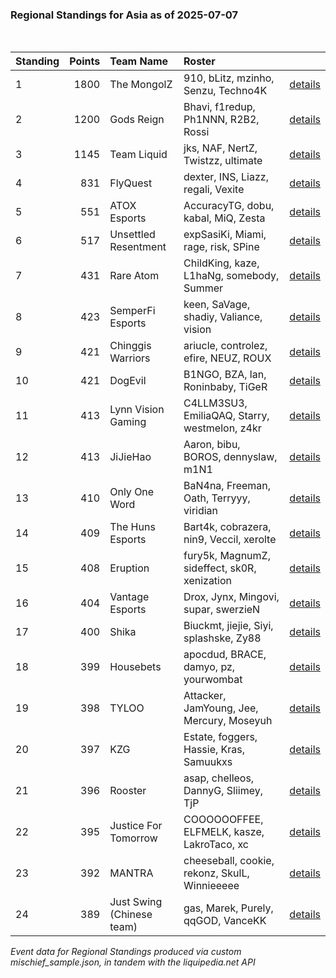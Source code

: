 ### Regional Standings for Asia as of 2025-07-07<br />
<br />

| Standing | Points | Team Name                 | Roster                                        |                                                                                                      |
| :- | -: | :- | :- | :- |
| 1        |   1800 | The MongolZ               | 910, bLitz, mzinho, Senzu, Techno4K           | [details](details/2025_07_07/0007--the_mongolz--910-blitz-mzinho-senzu-techno4k.md)                  |
| 2        |   1200 | Gods Reign                | Bhavi, f1redup, Ph1NNN, R2B2, Rossi           | [details](details/2025_07_07/0016--gods_reign--bhavi-f1redup-ph1nnn-r2b2-rossi.md)                   |
| 3        |   1145 | Team Liquid               | jks, NAF, NertZ, Twistzz, ultimate            | [details](details/2025_07_07/0017--team_liquid--jks-naf-nertz-twistzz-ultimate.md)                   |
| 4        |    831 | FlyQuest                  | dexter, INS, Liazz, regali, Vexite            | [details](details/2025_07_07/0030--flyquest--dexter-ins-liazz-regali-vexite.md)                      |
| 5        |    551 | ATOX Esports              | AccuracyTG, dobu, kabal, MiQ, Zesta           | [details](details/2025_07_07/0059--atox_esports--accuracytg-dobu-kabal-miq-zesta.md)                 |
| 6        |    517 | Unsettled Resentment      | expSasiKi, Miami, rage, risk, SPine           | [details](details/2025_07_07/0069--unsettled_resentment--expsasiki-miami-rage-risk-spine.md)         |
| 7        |    431 | Rare Atom                 | ChildKing, kaze, L1haNg, somebody, Summer     | [details](details/2025_07_07/0075--rare_atom--childking-kaze-l1hang-somebody-summer.md)              |
| 8        |    423 | SemperFi Esports          | keen, SaVage, shadiy, Valiance, vision        | [details](details/2025_07_07/0077--semperfi_esports--keen-savage-shadiy-valiance-vision.md)          |
| 9        |    421 | Chinggis Warriors         | ariucle, controlez, efire, NEUZ, ROUX         | [details](details/2025_07_07/0078--chinggis_warriors--ariucle-controlez-efire-neuz-roux.md)          |
| 10       |    421 | DogEvil                   | B1NGO, BZA, lan, Roninbaby, TiGeR             | [details](details/2025_07_07/0079--dogevil--b1ngo-bza-lan-roninbaby-tiger.md)                        |
| 11       |    413 | Lynn Vision Gaming        | C4LLM3SU3, EmiliaQAQ, Starry, westmelon, z4kr | [details](details/2025_07_07/0084--lynn_vision_gaming--c4llm3su3-emiliaqaq-starry-westmelon-z4kr.md) |
| 12       |    413 | JiJieHao                  | Aaron, bibu, BOROS, dennyslaw, m1N1           | [details](details/2025_07_07/0087--jijiehao--aaron-bibu-boros-dennyslaw-m1n1.md)                     |
| 13       |    410 | Only One Word             | BaN4na, Freeman, Oath, Terryyy, viridian      | [details](details/2025_07_07/0090--only_one_word--ban4na-freeman-oath-terryyy-viridian.md)           |
| 14       |    409 | The Huns Esports          | Bart4k, cobrazera, nin9, Veccil, xerolte      | [details](details/2025_07_07/0091--the_huns_esports--bart4k-cobrazera-nin9-veccil-xerolte.md)        |
| 15       |    408 | Eruption                  | fury5k, MagnumZ, sideffect, sk0R, xenization  | [details](details/2025_07_07/0092--eruption--fury5k-magnumz-sideffect-sk0r-xenization.md)            |
| 16       |    404 | Vantage Esports           | Drox, Jynx, Mingovi, supar, swerzieN          | [details](details/2025_07_07/0096--vantage_esports--drox-jynx-mingovi-supar-swerzien.md)             |
| 17       |    400 | Shika                     | Biuckmt, jiejie, Siyi, splashske, Zy88        | [details](details/2025_07_07/0103--shika--biuckmt-jiejie-siyi-splashske-zy88.md)                     |
| 18       |    399 | Housebets                 | apocdud, BRACE, damyo, pz, yourwombat         | [details](details/2025_07_07/0109--housebets--apocdud-brace-damyo-pz-yourwombat.md)                  |
| 19       |    398 | TYLOO                     | Attacker, JamYoung, Jee, Mercury, Moseyuh     | [details](details/2025_07_07/0110--tyloo--attacker-jamyoung-jee-mercury-moseyuh.md)                  |
| 20       |    397 | KZG                       | Estate, foggers, Hassie, Kras, Samuukxs       | [details](details/2025_07_07/0113--kzg--estate-foggers-hassie-kras-samuukxs.md)                      |
| 21       |    396 | Rooster                   | asap, chelleos, DannyG, Sliimey, TjP          | [details](details/2025_07_07/0114--rooster--asap-chelleos-dannyg-sliimey-tjp.md)                     |
| 22       |    395 | Justice For Tomorrow      | COOOOOOFFEE, ELFMELK, kasze, LakroTaco, xc    | [details](details/2025_07_07/0115--justice_for_tomorrow--cooooooffee-elfmelk-kasze-lakrotaco-xc.md)  |
| 23       |    392 | MANTRA                    | cheeseball, cookie, rekonz, SkulL, Winnieeeee | [details](details/2025_07_07/0117--mantra--cheeseball-cookie-rekonz-skull-winnieeeee.md)             |
| 24       |    389 | Just Swing (Chinese team) | gas, Marek, Purely, qqGOD, VanceKK            | [details](details/2025_07_07/0119--just_swing__chinese_team_--gas-marek-purely-qqgod-vancekk.md)     |


_Event data for Regional Standings produced via custom mischief_sample.json, in tandem with the liquipedia.net API_<br />
